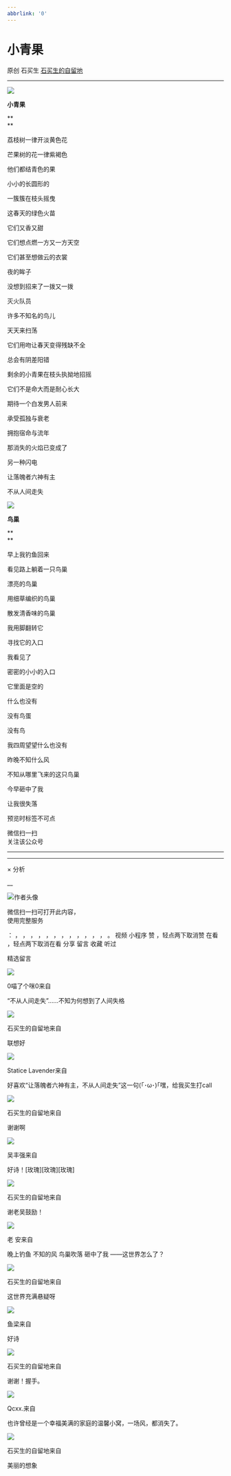 ```yaml
---
abbrlink: '0'
---
```

#  小青果

原创  石买生  [ 石买生的自留地 ](javascript:void\(0\);)

__ _ _ _ _

  

![](https://mmbiz.qpic.cn/mmbiz_jpg/hVNLue76Ehibe8jJ3mOtRSPyLsyf0FMEAp3UV67CVCPtNiaYxChvBWnQibHQwM3BITb4KvcjTiay9vjZj4AGxVN1Sw/640?wx_fmt=jpeg)

  

**小青果**

**  
**

荔枝树一律开淡黄色花

芒果树的花一律紫褐色

他们都结青色的果

小小的长圆形的

一簇簇在枝头摇曳

  

这春天的绿色火苗

它们又香又甜

它们想点燃一方又一方天空

它们甚至想做云的衣裳

夜的眸子

  

没想到招来了一拨又一拨

灭火队员

许多不知名的鸟儿

天天来扫荡

它们用吻让春天变得残缺不全

  

总会有阴差阳错

剩余的小青果在枝头执拗地招摇

它们不是命大而是耐心长大

期待一个白发男人前来

承受孤独与衰老

  

拥抱宿命与流年

那消失的火焰已变成了

另一种闪电

让落魄者六神有主

不从人间走失

  

![](https://mmbiz.qpic.cn/mmbiz_jpg/hVNLue76Ehibe8jJ3mOtRSPyLsyf0FMEApZCbticZRhjXwnJUHezaT3Pj8rTO8EWbMBX08NqLhx7Yib76sbM3V3Hw/640?wx_fmt=jpeg)

**鸟巢**

**  
**

早上我钓鱼回来

看见路上躺着一只鸟巢

漂亮的鸟巢

用细草编织的鸟巢

散发清香味的鸟巢

我用脚翻转它

寻找它的入口

我看见了

密密的小小的入口

它里面是空的

什么也没有

没有鸟蛋

没有鸟

我四周望望什么也没有

昨晚不知什么风

不知从哪里飞来的这只鸟巢

今早砸中了我

让我很失落

  

预览时标签不可点

微信扫一扫  
关注该公众号





****



****



×  分析

__

![作者头像](http://mmbiz.qpic.cn/mmbiz_png/hVNLue76EhibricgkQZeT964ria54dgJkqVBX9ibyvn7PmGOltlupHdVshOibeQZDSypqiaIBNKdw8cwXfXfBZkPVgVg/0?wx_fmt=png)

微信扫一扫可打开此内容，  
使用完整服务

：  ，  ，  ，  ，  ，  ，  ，  ，  ，  ，  ，  ，  。  视频  小程序  赞  ，轻点两下取消赞  在看  ，轻点两下取消在看
分享  留言  收藏  听过

精选留言

![](http://wx.qlogo.cn/mmopen/Qt20qX8fhAUVsiaz2xBhJLKLnpd9nvgtcwfHAeia1iaY9vgPLDicbq8qoxotoDq56EE8UhJlEy3wchvxxGUI8PorGlBFoW4wvIlic/64)

0喵了个咪0来自

“不从人间走失”……不知为何想到了人间失格

![](http://wx.qlogo.cn/mmhead/Q3auHgzwzM4ELPv9zSiaIDouClt0fOcfibXKFibPXptvGvnLVF6qUCyQg/64)

石买生的自留地来自

联想好

![](http://wx.qlogo.cn/mmopen/Q3auHgzwzM7Giaqq7AZ8HKVySyplcdubegD0BL54lIfYGXy3UQwsic7kjJcpOkaRPaLbu4XqtaNLBxMBt2PjficGopG3nHd3Z47hYiaPUcCkQE8/64)

Statice Lavender来自

好喜欢“让落魄者六神有主，不从人间走失”这一句(｢･ω･)｢嘿，给我买生打call

![](http://wx.qlogo.cn/mmhead/Q3auHgzwzM4ELPv9zSiaIDouClt0fOcfibXKFibPXptvGvnLVF6qUCyQg/64)

石买生的自留地来自

谢谢啊

![](http://wx.qlogo.cn/mmopen/0csZtXb7CRWfKb2ib2riaRcHiaQdvbBFSo5XzgvJrfjPJqNiaicTNroH1HOWI7wMyLsqSDor6UK81ck8ibgnPenTwzA2ukl0oRQrMp/64)

吴丰强来自

好诗！[玫瑰][玫瑰][玫瑰]

![](http://wx.qlogo.cn/mmhead/Q3auHgzwzM4ELPv9zSiaIDouClt0fOcfibXKFibPXptvGvnLVF6qUCyQg/64)

石买生的自留地来自

谢老吴鼓励！

![](http://wx.qlogo.cn/mmopen/qE9MKluetOkw7TAEGZuR5aRqgcpcwxkiaaIVX86VicYJWUGbuA48UNaYd5vhDTCicuMyticxAVpYFSCMibQLZyubg0r1NlDxQhep0/64)

老 安来自

晚上钓鱼 不知的风 鸟巢吹落 砸中了我 ——这世界怎么了？

![](http://wx.qlogo.cn/mmhead/Q3auHgzwzM4ELPv9zSiaIDouClt0fOcfibXKFibPXptvGvnLVF6qUCyQg/64)

石买生的自留地来自

这世界充满悬疑呀

![](http://wx.qlogo.cn/mmopen/Qt20qX8fhAXNMOFje2Z3LVOovTMI1YJ6OnEoHibcQty4x8TJDzFhUKoWMRSBPYfRxZByNWOlnTtIy5T0dotdice9ej7ZDuicZw74oEWiaGM9kK7xtjPw1E6gpFQF8K6SK1B0/64)

鱼梁来自

好诗

![](http://wx.qlogo.cn/mmhead/Q3auHgzwzM4ELPv9zSiaIDouClt0fOcfibXKFibPXptvGvnLVF6qUCyQg/64)

石买生的自留地来自

谢谢！握手。

![](http://wx.qlogo.cn/mmopen/qMLufGkpiaX24QQLoqKARHV7P7nmiasvlzGeRxab9TV0liakJITO7LiaOzcc5qH33JhBePGrkvICu2sJKch6bnWTLZclpfXyVtNj/64)

Qcxx.来自

也许曾经是一个幸福美满的家庭的温馨小窝，一场风，都消失了。

![](http://wx.qlogo.cn/mmhead/Q3auHgzwzM4ELPv9zSiaIDouClt0fOcfibXKFibPXptvGvnLVF6qUCyQg/64)

石买生的自留地来自

美丽的想象

